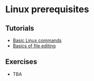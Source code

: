 # Linux prerequisites

## Tutorials
* [Basic Linux commands](basic-linux-commands.md)
* [Basics of file editing](basic-file-editing.md)


## Exercises
* TBA
